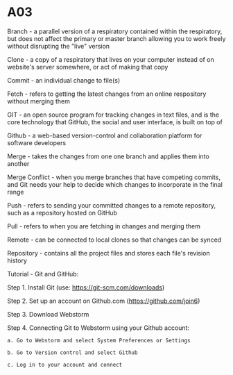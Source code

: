 # A03
Branch - a parallel version of a respiratory contained within the respiratory, but does not affect the primary or master branch allowing you to work freely without disrupting the "live" version

Clone - a copy of a respiratory that lives on your computer instead of on website's server somewhere, or act of making that copy

Commit - an individual change to file(s)

Fetch - refers to getting the latest changes from an online respository without merging them

GIT - an open source program for tracking changes in text files, and is the core technology that GitHub, the social and user interface, is built on top of

Github - a web-based version-control and collaboration platform for software developers

Merge - takes the changes from one one branch and applies them into another

Merge Conflict - when you merge branches that have competing commits, and Git needs your help to decide which changes to incorporate in the final range

Push - refers to sending your committed changes to a remote repository, such as a repository hosted on GitHub

Pull - refers to when you are fetching in changes and merging them

Remote - can be connected to local clones so that changes can be synced

Repository - contains all the project files and stores each file's revision history

Tutorial - Git and GitHub:

Step 1. Install Git (use: https://git-scm.com/downloads)

Step 2. Set up an account on Github.com (https://github.com/join6)

Step 3. Download Webstorm

Step 4. Connecting Git to Webstorm using your Github account:

    a. Go to Webstorm and select System Preferences or Settings
    
    b. Go to Version control and select Github
    
    c. Log in to your account and connect

